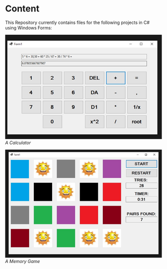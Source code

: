 # Content
This Repository currently contains files for the following projects in C# using Windows Forms:

![Calculator](./Images/Calc_SS.jpg)  
*A Calculator*

![Memory](./Images/Memory_SS.jpg)  
*A Memory Game*
